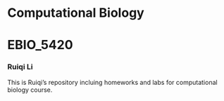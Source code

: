 # Computational Biology
# EBIO_5420
### Ruiqi Li
This is Ruiqi’s repository incluing homeworks and labs for computational biology course. 




